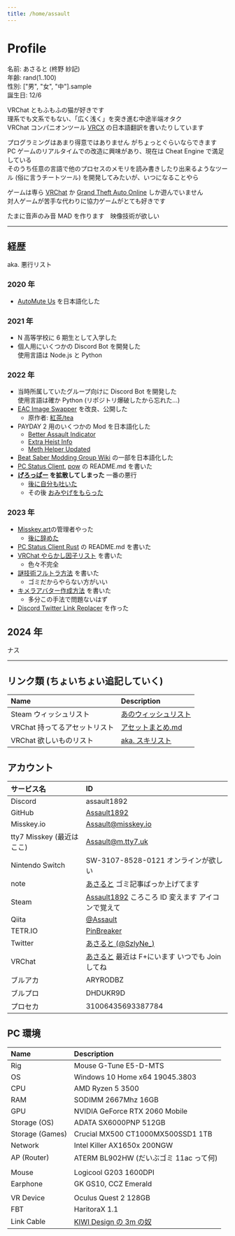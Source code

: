 ```yaml
---
title: /home/assault
---
```


# Profile

名前: あさると (柊野 紗記)  
年齢: rand(1..100)  
性別: ["男", "女", "中"].sample  
誕生日: 12/6

VRChat ともふもふの猫が好きです  
理系でも文系でもない、「広く浅く」を突き進む中途半端オタク  
VRChat コンパニオンツール [VRCX](https://github.com/vrcx-team/VRCX) の日本語翻訳を書いたりしています

プログラミングはあまり得意ではありません がちょっとぐらいならできます  
PC ゲームのリアルタイムでの改造に興味があり、現在は Cheat Engine で満足している  
そのうち任意の言語で他のプロセスのメモリを読み書きしたり出来るようなツール (俗に言うチートツール) を開発してみたいが、いつになることやら

ゲームは専ら [VRChat](https://store.steampowered.com/app/438100) か [Grand Theft Auto Online](https://store.steampowered.com/app/271590) しか遊んでいません  
対人ゲームが苦手な代わりに協力ゲームがとても好きです

たまに音声のみ音 MAD を作ります　映像技術が欲しい

---

## 経歴

aka. 悪行リスト

### 2020 年

- [AutoMute Us](https://github.com/automuteus/automuteus) を日本語化した

### 2021 年

- N 高等学校に 6 期生として入学した
- 個人用にいくつかの Discord Bot を開発した  
  使用言語は Node.js と Python

### 2022 年

- 当時所属していたグループ向けに Discord Bot を開発した  
  使用言語は確か Python (リポジトリ爆破したから忘れた...)
- [EAC Image Swapper](https://github.com/Assault1892/EAC-Image-Swapper-bat) を改良、公開した
  - 原作者: [紅茶/tea](https://twitter.com/R_gray0125)
- PAYDAY 2 用のいくつかの Mod を日本語化した
  - [Better Assault Indicator](https://modworkshop.net/mod/22712)
  - [Extra Heist Info](https://modworkshop.net/mod/31915)
  - [Meth Helper Updated](https://modworkshop.net/mod/25950)
- [Beat Saber Modding Group Wiki](https://bsmg.wiki) の一部を日本語化した
- [PC Status Client](https://github.com/Zel9278/pc-status-client), [pow](https://github.com/kazukazu123123/pow) の README.md を書いた
- **[げろっぱー](https://twitter.com/pepepper_cpp/status/1587477118140968960) を拡散してしまった** 一番の悪行
  - [後に自分も吐いた](https://twitter.com/SzlyNe_/status/1613301443175546880)
  - その後 [おみやげをもらった](https://twitter.com/pepepper_cpp/status/1621775350178152451)

### 2023 年

- [Misskey.art](https://misskey.art)の管理者やった
  - [後に辞めた](https://misskey.art/notes/9gxcrx9kgp)
- [PC Status Client Rust](https://github.com/kazukazu123123/pcsc-rs) の README.md を書いた
- [VRChat やらかし因子リスト](/posts/vrchat_avatar_yarakashi) を書いた
  - 色々不完全
- [謎技術フルトラ方法](/posts/how_to_cheap_fbt) を書いた
  - ゴミだからやらない方がいい
- [キメラアバター作成方法](/posts/chimera_avatar.md) を書いた
  - 多分この手法で問題ないはず
- [Discord Twitter Link Replacer](https://github.com/Assault1892/discord-replace-twitter-link) を作った

## 2024 年

ナス

---

## リンク類 (ちょいちょい追記していく)

| Name                          | Description                                                                               |
| :---------------------------- | :---------------------------------------------------------------------------------------- |
| Steam ウィッシュリスト        | [あのウィッシュリスト](https://store.steampowered.com/wishlist/id/assault1892/)           |
| VRChat 持ってるアセットリスト | [アセットまとめ.md](https://gist.github.com/Assault1892/2d6f48d9d89e71c8ee665bcd94973eed) |
| VRChat 欲しいものリスト       | [aka. スキリスト](https://booth.pm/wish_list_names/K0vTm5V8)                              |

## アカウント

| サービス名                | ID                                                                                                                       |
| :------------------------ | :----------------------------------------------------------------------------------------------------------------------- |
| Discord                   | assault1892                                                                                                              |
| GitHub                    | [Assault1892](https://github.com/Assault1892)                                                                            |
| Misskey.io                | [Assault@misskey.io](https://misskey.io/@Assault)                                                                        |
| tty7 Misskey (最近はここ) | [Assault@m.tty7.uk](https://m.tty7.uk/@Assault)                                                                          |
| Nintendo Switch           | SW-3107-8528-0121 オンラインが欲しい                                                                                     |
| note                      | [あさると](https://note.com/assault_) ゴミ記事ばっか上げてます                                                           |
| Steam                     | [Assault1892](https://steamcommunity.com/profiles/76561197985049658) ころころ ID 変えます アイコンで覚えて              |
| Qiita                     | [@Assault](https://qiita.com/Assault)                                                                                    |
| TETR.IO                   | [PinBreaker](https://ch.tetr.io/u/pinbreaker)                                                                            |
| Twitter                   | [あさると (@SzlyNe\_)](https://twitter.com/SzlyNe_)                                                                      |
| VRChat                    | [あさると](https://vrchat.com/home/user/usr_9dec4a38-a8e0-4b70-bd26-613c5d2ca9cf) 最近は F+にいます いつでも Join してね |
| ブルアカ                  | ARYRODBZ                                                                                                                 |
| ブルプロ                  | DHDUKR9D                                                                                                                 |
| プロセカ                  | 31006435693387784                                                                                                        |

## PC 環境

| Name            | Description                                                      |
| :-------------- | :--------------------------------------------------------------- |
| Rig             | Mouse G-Tune E5-D-MTS                                            |
| OS              | Windows 10 Home x64 19045.3803                                   |
| CPU             | AMD Ryzen 5 3500                                                 |
| RAM             | SODIMM 2667Mhz 16GB                                              |
| GPU             | NVIDIA GeForce RTX 2060 Mobile                                   |
| Storage (OS)    | ADATA SX6000PNP 512GB                                            |
| Storage (Games) | Crucial MX500 CT1000MX500SSD1 1TB                                |
| Network         | Intel Killer AX1650x 200NGW                                      |
| AP (Router)     | ATERM BL902HW (だいぶゴミ 11ac って何)                           |
|                 |                                                                  |
| Mouse           | Logicool G203 1600DPI                                            |
| Earphone        | GK GS10, CCZ Emerald                                             |
|                 |                                                                  |
| VR Device       | Oculus Quest 2 128GB                                             |
| FBT             | HaritoraX 1.1                                                    |
| Link Cable      | [KIWI Design の 3m の奴](https://www.amazon.co.jp/dp/B09N78NKVG) |
